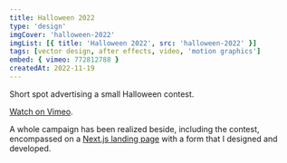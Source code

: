 ```yaml
---
title: Halloween 2022
type: 'design'
imgCover: 'halloween-2022'
imgList: [{ title: 'Halloween 2022', src: 'halloween-2022' }]
tags: [vector design, after effects, video, 'motion graphics']
embed: { vimeo: 772812788 }
createdAt: 2022-11-19
---
```


Short spot advertising a small Halloween contest.

[Watch on Vimeo](https://vimeo.com/772812788).

A whole campaign has been realized beside, including the contest, encompassed on a [Next.js landing page](http://web-prod.bpce-bpri-prod-web2.nfrance.net/halloween-2022/) with a form that I designed and developed.

<!--more-->
